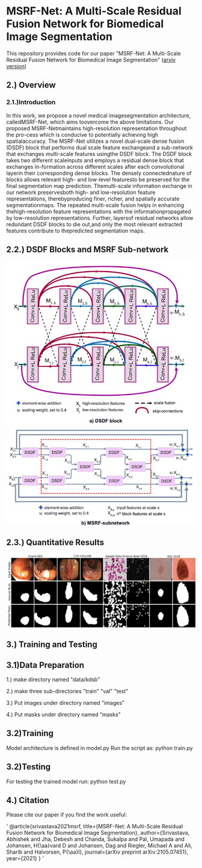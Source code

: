 # MSRF-Net: A Multi-Scale Residual Fusion Network for Biomedical Image Segmentation
This repository provides code for our paper "MSRF-Net: A Multi-Scale Residual Fusion Network for Biomedical Image Segmentation" ([arxiv version](https://arxiv.org/abs/2105.07451))  
## 2.) Overview
### 2.1.)Introduction

In   this   work,   we   propose   a   novel   medical   imagesegmentation  architecture,  calledMSRF-Net,  which  aims  toovercome  the  above  limitations.  Our  proposed  MSRF-Netmaintains  high-resolution  representation  throughout  the  pro-cess  which  is  conducive  to  potentially  achieving  high  spatialaccuracy.  The  MSRF-Net  utilizes  a  novel  dual-scale dense fusion (DSDF) block that performs dual scale feature exchangeand  a  sub-network  that  exchanges  multi-scale  features  usingthe  DSDF  block.  The  DSDF  block  takes  two  different  scaleinputs and employs a residual dense block that exchanges in-formation across different scales after each convolutional layerin  their  corresponding  dense  blocks.  The  densely  connectednature  of  blocks  allows  relevant  high-  and  low-level  featuresto be preserved for the final segmentation map prediction. Themulti-scale  information  exchange  in  our  network  preservesboth high- and low-resolution feature representations, therebyproducing  finer,  richer,  and  spatially  accurate  segmentationmaps. The repeated multi-scale fusion helps in enhancing thehigh-resolution  feature  representations  with  the  informationpropagated  by  low-resolution  representations.  Further,  layersof residual networks allow redundant DSDF blocks to die out,and only the most relevant extracted features contribute to thepredicted segmentation maps.
## 2.2.) DSDF Blocks and MSRF Sub-network
![](Fig2_new-page-001.jpg)
## 2.3.) Quantitative Results
![](qualitative.png)

## 3.) Training and Testing
## 3.1)Data Preparation
1.) make directory named "data/kdsb"

2.) make three sub-directories "train" "val" "test"

3.) Put images under directory named "images"

4.) Put masks under directory named "masks"

## 3.2)Training
Model architecture is defined in model.py
Run the script as:
python train.py

## 3.2)Testing
For testing the trained model run:
python test.py

## 4.) Citation
Please cite our paper if you find the work useful:

'
@article{srivastava2021msrf,
  title={MSRF-Net: A Multi-Scale Residual Fusion Network for Biomedical Image Segmentation},
  author={Srivastava, Abhishek and Jha, Debesh and Chanda, Sukalpa and Pal, Umapada and Johansen, H{\aa}vard D and Johansen, Dag and Riegler, Michael A and Ali, Sharib and Halvorsen, P{\aa}l},
  journal={arXiv preprint arXiv:2105.07451},
  year={2021}
}
'




